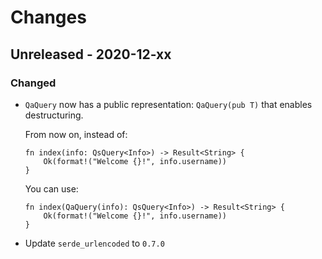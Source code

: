 # Changes

## Unreleased - 2020-12-xx
### Changed
* `QaQuery` now has a public representation: `QaQuery(pub T)` that enables
  destructuring.
  
  From now on, instead of:
  ```
  fn index(info: QsQuery<Info>) -> Result<String> {
      Ok(format!("Welcome {}!", info.username))
  }
  ```
  You can use:
  ```
  fn index(QaQuery(info): QsQuery<Info>) -> Result<String> {
      Ok(format!("Welcome {}!", info.username))
  }
  ```
* Update `serde_urlencoded` to `0.7.0`
